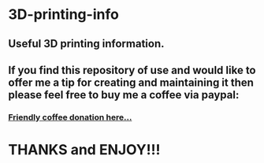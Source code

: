 # 3D-printing-info

## Useful 3D printing information.

## If you find this repository of use and would like to offer me a tip for creating and maintaining it then please feel free to buy me a coffee via paypal:

### [Friendly coffee donation here...](https://www.paypal.com/donate/?hosted_button_id=R3DFLDWT2PFC4])

# THANKS and ENJOY!!!
